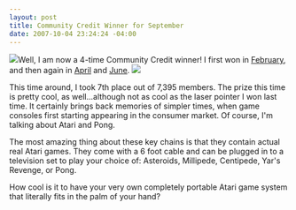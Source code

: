 ```yaml
---
layout: post
title: Community Credit Winner for September
date: 2007-10-04 23:24:24 -04:00
---
```


![](http://www.community-credit.com/images/prizes/atari-keychains.jpg)Well, I am now a 4-time Community Credit winner! I first won in [February](http://geekswithblogs.net/sdorman/archive/2007/03/04/107898.aspx), and then again in [April](http://geekswithblogs.net/sdorman/archive/2007/05/03/112208.aspx) and [June](http://geekswithblogs.net/sdorman/archive/2007/07/02/Community-Credit-Winner-for-June.aspx). ![](http://www.thinkgeek.com/images/products/other/atari-joystick-closeup.jpg)

This time around, I took 7th place out of 7,395 members. The prize this time is pretty cool, as well...although not as cool as the laser pointer I won last time. It certainly brings back memories of simpler times, when game consoles first starting appearing in the consumer market. Of course, I'm talking about Atari and Pong.

The most amazing thing about these key chains is that they contain actual real Atari games. They come with a 6 foot cable and can be plugged in to a television set to play your choice of: Asteroids, Millipede, Centipede, Yar's Revenge, or Pong.

How cool is it to have your very own completely portable Atari game system that literally fits in the palm of your hand?
